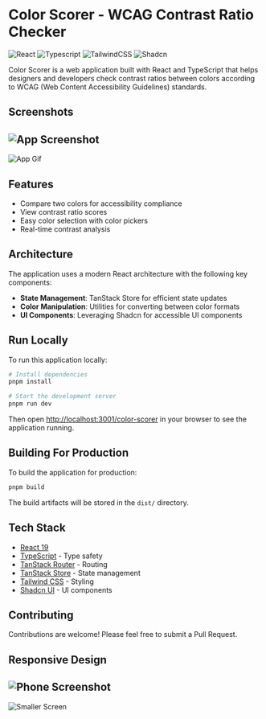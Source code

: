 # Color Scorer - WCAG Contrast Ratio Checker
![React](https://img.shields.io/badge/React-20232A?style=for-the-badge&logo=react&logoColor=61DAFB) ![Typescript](https://img.shields.io/badge/TypeScript-007ACC?style=for-the-badge&logo=typescript&logoColor=white) ![TailwindCSS](https://img.shields.io/badge/Tailwind_CSS-38B2AC?style=for-the-badge&logo=tailwind-css&logoColor=white) ![Shadcn](https://img.shields.io/badge/shadcn%2Fui-000000?style=for-the-badge&logo=shadcnui&logoColor=white)


Color Scorer is a web application built with React and TypeScript that helps designers and developers check contrast ratios between colors according to WCAG (Web Content Accessibility Guidelines) standards.

## Screenshots

![App Screenshot](https://i.imgur.com/LE5rWun.png)
---
![App Gif](https://i.imgur.com/wOWBoVH.gif)


## Features

- Compare two colors for accessibility compliance
- View contrast ratio scores
- Easy color selection with color pickers
- Real-time contrast analysis

## Architecture

The application uses a modern React architecture with the following key components:

- **State Management**: TanStack Store for efficient state updates
- **Color Manipulation**: Utilities for converting between color formats
- **UI Components**: Leveraging Shadcn for accessible UI components
## Run Locally

To run this application locally:

```bash
# Install dependencies
pnpm install

# Start the development server
pnpm run dev
```

Then open [http://localhost:3001/color-scorer](http://localhost:3001/color-scorer) in your browser to see the application running.

## Building For Production

To build the application for production:

```bash
pnpm build
```

The build artifacts will be stored in the `dist/` directory.
## Tech Stack

- [React 19](https://react.dev/)
- [TypeScript](https://www.typescriptlang.org/) - Type safety
- [TanStack Router](https://tanstack.com/router) - Routing
- [TanStack Store](https://tanstack.com/store) - State management
- [Tailwind CSS](https://tailwindcss.com/) - Styling
- [Shadcn UI](https://ui.shadcn.com/) - UI components

## Contributing

Contributions are welcome! Please feel free to submit a Pull Request.
## Responsive Design

![Phone Screenshot](https://i.imgur.com/Imi3rIN.png)
---
![Smaller Screen](https://i.imgur.com/CTEFXIx.png)

